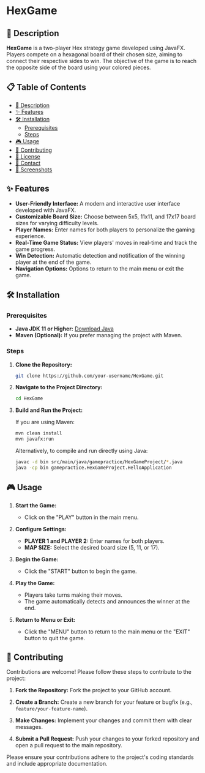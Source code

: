 # HexGame

## 📖 Description

**HexGame** is a two-player Hex strategy game developed using JavaFX. Players compete on a hexagonal board of their chosen size, aiming to connect their respective sides to win. The objective of the game is to reach the opposite side of the board using your colored pieces.

## 📋 Table of Contents

- [📖 Description](#📖-description)
- [✨ Features](#✨-features)
- [🛠 Installation](#🛠-installation)
  - [Prerequisites](#prerequisites)
  - [Steps](#steps)
- [🎮 Usage](#🎮-usage)
- [🤝 Contributing](#🤝-contributing)
- [📄 License](#📄-license)
- [📧 Contact](#📧-contact)
- [📸 Screenshots](#📸-screenshots)

## ✨ Features

- **User-Friendly Interface:** A modern and interactive user interface developed with JavaFX.
- **Customizable Board Size:** Choose between 5x5, 11x11, and 17x17 board sizes for varying difficulty levels.
- **Player Names:** Enter names for both players to personalize the gaming experience.
- **Real-Time Game Status:** View players' moves in real-time and track the game progress.
- **Win Detection:** Automatic detection and notification of the winning player at the end of the game.
- **Navigation Options:** Options to return to the main menu or exit the game.

## 🛠 Installation

### Prerequisites

- **Java JDK 11 or Higher:** [Download Java](https://www.oracle.com/java/technologies/javase-jdk11-downloads.html)
- **Maven (Optional):** If you prefer managing the project with Maven.

### Steps

1. **Clone the Repository:**

    ```bash
    git clone https://github.com/your-username/HexGame.git
    ```

2. **Navigate to the Project Directory:**

    ```bash
    cd HexGame
    ```

3. **Build and Run the Project:**

    If you are using Maven:

    ```bash
    mvn clean install
    mvn javafx:run
    ```

    Alternatively, to compile and run directly using Java:

    ```bash
    javac -d bin src/main/java/gamepractice/HexGameProject/*.java
    java -cp bin gamepractice.HexGameProject.HelloApplication
    ```

## 🎮 Usage

1. **Start the Game:**
   - Click on the "PLAY" button in the main menu.

2. **Configure Settings:**
   - **PLAYER 1 and PLAYER 2:** Enter names for both players.
   - **MAP SIZE:** Select the desired board size (5, 11, or 17).

3. **Begin the Game:**
   - Click the "START" button to begin the game.

4. **Play the Game:**
   - Players take turns making their moves.
   - The game automatically detects and announces the winner at the end.

5. **Return to Menu or Exit:**
   - Click the "MENU" button to return to the main menu or the "EXIT" button to quit the game.

## 🤝 Contributing

Contributions are welcome! Please follow these steps to contribute to the project:

1. **Fork the Repository:** Fork the project to your GitHub account.

2. **Create a Branch:** Create a new branch for your feature or bugfix (e.g., `feature/your-feature-name`).

3. **Make Changes:** Implement your changes and commit them with clear messages.

4. **Submit a Pull Request:** Push your changes to your forked repository and open a pull request to the main repository.

Please ensure your contributions adhere to the project's coding standards and include appropriate documentation.

